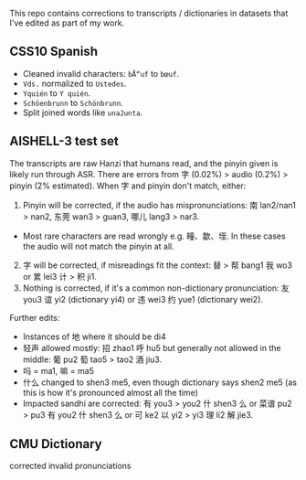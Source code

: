 This repo contains corrections to transcripts / dictionaries in datasets that I've edited as part of my work.

## CSS10 Spanish
- Cleaned invalid characters: `bÅ“uf` to `bœuf`.
- `Vds.` normalized to `Ustedes`.
- `Yquién` to `Y quién`.
- `Schöenbrunn` to `Schönbrunn`.
- Split joined words like `unaJunta`. 

## AISHELL-3 test set
The transcripts are raw Hanzi that humans read, and the pinyin given is likely run through ASR. There are errors from 字 (0.02%) > audio (0.2%) > pinyin (2% estimated). When 字 and pinyin don't match, either:
1) Pinyin will be corrected, if the audio has mispronunciations: 南 lan2/nan1 > nan2, 东莞 wan3 > guan3, 哪儿 lang3 > nar3.
- Most rare characters are read wrongly e.g. 疃、歙、垤. In these cases the audio will not match the pinyin at all.
2) 字 will be corrected, if misreadings fit the context: 替 > 帮 bang1 我 wo3 or 累 lei3 计 > 积 ji1.
3) Nothing is corrected, if it's a common non-dictionary pronunciation: 友 you3 谊 yi2 (dictionary yi4) or 违 wei3 约 yue1 (dictionary wei2).

Further edits:
- Instances of 地 where it should be di4
- 轻声 allowed mostly: 招 zhao1 呼 hu5 but generally not allowed in the middle: 葡 pu2 萄 tao5 > tao2 酒 jiu3.
- 吗 = ma1, 嘛 = ma5
- 什么 changed to shen3 me5, even though dictionary says shen2 me5 (as this is how it's pronounced almost all the time)
- Impacted sandhi are corrected: 有 you3 > you2 什 shen3 么 or 菜谱 pu2 > pu3 有 you2 什 shen3 么 or 可 ke2 以 yi2 > yi3 理 li2 解 jie3.

## CMU Dictionary
corrected invalid pronunciations
